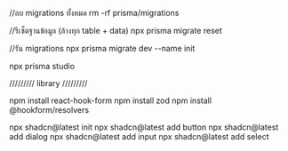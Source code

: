 //ลบ migrations ทั้งหมด
rm -rf prisma/migrations

//รีเซ็ตฐานข้อมูล (ล้างทุก table + data)
npx prisma migrate reset

//รัน migrations
npx prisma migrate dev --name init

npx prisma studio


///////// library /////////

npm install react-hook-form
npm install zod 
npm install @hookform/resolvers

npx shadcn@latest init
npx shadcn@latest add button
npx shadcn@latest add dialog
npx shadcn@latest add input
npx shadcn@latest add select